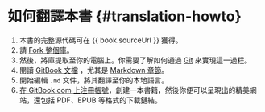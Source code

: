 # 如何翻譯本書 {#translation-howto}

1. 本書的完整源代碼可在 {{ book.sourceUrl }} 獲得。
2. 請 [Fork 整個庫](https://help.github.com/articles/fork-a-repo)。
3. 然後，將庫提取至你的電腦上。你需要了解如何通過 [Git](http://www.git-scm.com) 來實現這一過程。
4. 閱讀 [GitBook 文檔](https://help.gitbook.com) ，尤其是 [Markdown 章節](https://help.gitbook.com/format/markdown.html)。
5. 開始編輯 `.md` 文件，將其翻譯至你的本地語言。
6. [在 GitBook.com 上注冊帳號](https://www.gitbook.com)，創建一本書籍，然後你便可以呈現出的精美網站，還包括 PDF、EPUB 等格式的下載鏈結。